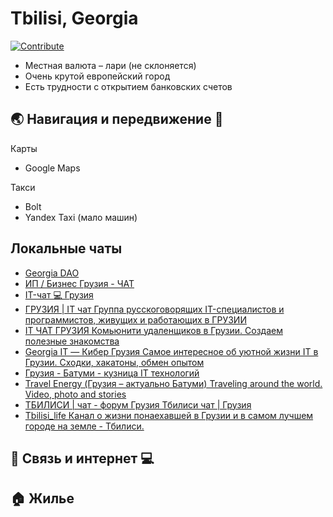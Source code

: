 # Tbilisi, Georgia

[![Contribute](https://img.shields.io/badge/contribute-100000?style=for-the-badge&logo=github&logoColor=white)](https://github.com/deskntea/destinations/)

* Местная валюта – лари (не склоняется)
* Очень крутой европейский город
* Есть трудности с открытием банковских счетов

## 🌏 Навигация  и передвижение 🚕
Карты
* Google Maps

Такси
* Bolt
* Yandex Taxi (мало машин)

## Локальные чаты
- [Georgia DAO](https://t.me/georgiadao)
- [ИП / Бизнес Грузия - ЧАТ](https://t.me/+L3csJ_oxdkplYTEy)
- [IT-чат 💻 Грузия](https://t.me/it_chat_ge)
- [ГРУЗИЯ | IT чат Группа русскоговорящих IT-специалистов и программистов, живущих и работающих в ГРУЗИИ](https://t.me/georgia_it)
- [IT ЧАТ ГРУЗИЯ Комьюнити удаленщиков в Грузии. Создаем полезные знакомства](https://t.me/itchatge)
- [Georgia IT — Кибер Грузия Самое интересное об уютной жизни IT в Грузии. Сходки, хакатоны, обмен опытом](https://t.me/cyber_georgia)
- [Грузия - Батуми - кузница IT технологий](https://t.me/georgia_it_factory)
- [Travel Energy (Грузия – актуально Батуми) Traveling around the world. Video, photo and stories](https://t.me/tenergychannel)
- [ТБИЛИСИ | чат - форум Грузия Тбилиси чат | Грузия](https://t.me/tbilisi_group)
- [Tbilisi_life Канал о жизни понаехавшей в Грузии и в самом лучшем городе на земле - Тбилиси.](https://t.me/Tbilisi_life)


## 📱 Связь и интернет 💻

## 🏠 Жилье

